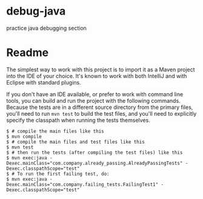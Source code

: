 # debug-java
practice java debugging section

# Readme

The simplest way to work with this project is to import it as a Maven
project into the IDE of your choice. It's known to work with both
IntelliJ and with Eclipse with standard plugins.

If you don't have an IDE available, or prefer to work with command
line tools, you can build and run the project with the following
commands. Because the tests are in a different source directory from
the primary files, you'll need to run `mvn test` to build the test
files, and you'll need to explicitly specify the classpath when
running the tests themselves.

    $ # compile the main files like this
    $ mvn compile
    $ # compile the main files and test files like this
    $ mvn test
    $ # then run the tests (after compiling the test files) like this
    $ mvn exec:java -Dexec.mainClass="com.company.already_passing.AlreadyPassingTests" -Dexec.classpathScope="test"
    $ # To run the first failing test, do:
    $ mvn exec:java -Dexec.mainClass="com.company.failing_tests.FailingTest1" -Dexec.classpathScope="test"

